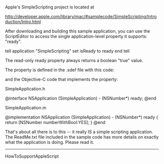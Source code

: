 Apple's SimpleScripting project is located at

http://developer.apple.com/library/mac/#samplecode/SimpleScripting/Introduction/Intro.html

After downloading and building this sample application, you can use the ScriptEditor to access the single application-level property it supports: "ready".

    
   tell application "SimpleScripting"
      set isReady to ready
   end tell


The read-only ready property always returns a boolean "true" value.

The property is defined in the .sdef file with this code:

    
   <class name="application" code="capp" description="Our simple application class." inherits="application">
      <cocoa class="NSApplication"/>
      <property name="ready" code="Srdy" type="boolean" access="r" description="we're always ready"/>
   </class>


and the Objective-C code that implements the property:

SimpleApplication.h

    
   @interface NSApplication (SimpleApplication)
      - (NSNumber*) ready;
   @end


SimpleApplication.m

    
   @implementation NSApplication (SimpleApplication)
      - (NSNumber*) ready {
         return [NSNumber numberWithBool:YES];
      }
   @end


That's about all there is to this -- it really IS a simple scripting application. The ReadMe.txt file included in the sample code has more details on exactly what the application is doing. Please read it.


-----

HowToSupportAppleScript
